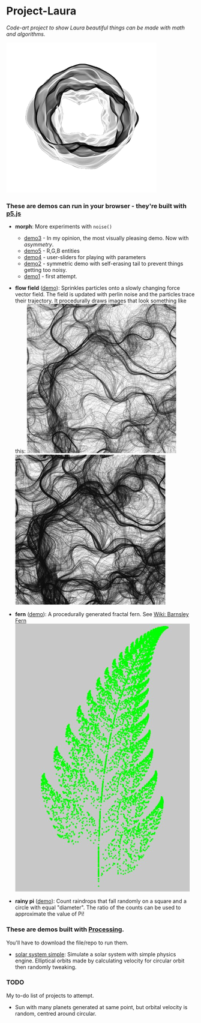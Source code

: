 # Project-Laura
*Code-art project to show Laura beautiful things can be made with math and algorithms.*

![morph:demo3](morph/screenshot.png)

### These are demos can run in your browser - they're built with [p5.js](https://p5js.org/)

- **morph**: More experiments with `noise()`
  - [demo3](https://michaelruppe.github.io/Project-Laura/morph/03/index.html) - In my opinion, the most visually pleasing demo. Now with *asymmetry*.
  - [demo5](https://michaelruppe.github.io/Project-Laura/morph/05/index.html) - R,G,B entities
  - [demo4](https://michaelruppe.github.io/Project-Laura/morph/04/index.html) - user-sliders for playing with parameters
  - [demo2](https://michaelruppe.github.io/Project-Laura/morph/02/index.html) - symmetric demo with self-erasing tail to prevent things getting too noisy.
  - [demo1](https://michaelruppe.github.io/Project-Laura/morph/01/index.html) - first attempt.


- **flow field** ([demo](https://michaelruppe.github.io/Project-Laura/flow_field/index.html)): Sprinkles particles onto a slowly changing force vector field. The field is updated with perlin noise and the particles trace their trajectory. It procedurally draws images that look something like this:
![A flow field after about half a minute](/flow_field/screenshot.jpg)
![A flow field after a few minutes](/flow_field/screenshot2.jpg)

- **fern** ([demo](https://michaelruppe.github.io/Project-Laura/fern/index.html)): A procedurally generated fractal fern. See [Wiki: Barnsley Fern](https://en.wikipedia.org/wiki/Barnsley_fern)
![The Barnsley Fern after a few minutes](/fern/Screenshot_1.jpg)

- **rainy pi** ([demo](https://michaelruppe.github.io/Project-Laura/rainy_pi/index.html)): Count raindrops that fall randomly on a square and a circle with equal "diameter". The ratio of the counts can be used to approximate the value of Pi!

### These are demos built with [Processing](https://processing.org/).
You'll have to download the file/repo to run them.
- [solar system simple](solar_system_simple/): Simulate a solar system with simple physics engine. Elliptical orbits made by calculating velocity for circular orbit then randomly tweaking.


### TODO
My to-do list of projects to attempt.

 - Sun with many planets generated at same point, but orbital velocity is random, centred around circular.
